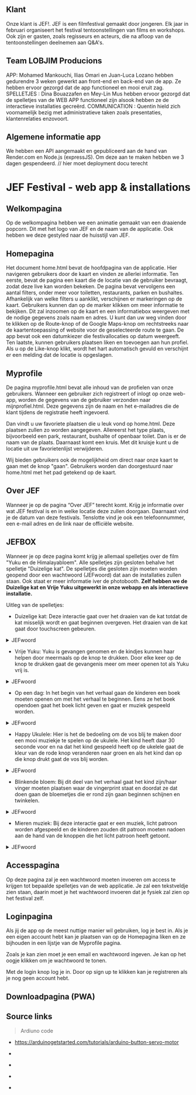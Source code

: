 ## Klant 
Onze klant is JEF!. JEF is een filmfestival gemaakt door jongeren. Elk jaar in februari organiseert het festival tentoonstellingen van films en workshops. Ook zijn er gasten, zoals regisseurs en acteurs, die na afloop van de tentoonstellingen deelnemen aan Q&A's.

## Team LOBJIM Producions
APP: Mohamed Mankouchi, Ilias Omari en Juan-Luca Lozano hebben gedurendre 3 weken gewerkt aan front-end en back-end van de app. Ze hebben ervoor gezorgd dat de app functioneel en mooi eruit zag. 
SPELLETJES : Dina Bouazzafen en Mey-Lin Mus hebben ervoor gezorgd dat de spelletjes van de WEB APP functioneel zijn alsook hebben ze de interactieve installaties gecreërd.
COMMUNICATION : Quentin hield zich voornamelijk bezig met administratieve taken zoals presentaties, klantenrelaties enzovoort.


## Algemene informatie app
We hebben een API aangemaakt en gepubliceerd aan de hand van Render.com en Node.js (expressJS). Om deze aan te maken hebben we 3 dagen gespendeerd. 
// hier moet deployment docu terecht

# JEF Festival - web app & installations

## Welkompagina
Op de welkompagina hebben we een animatie gemaakt van een draaiende popcorn. Dit met het logo van JEF en de naam van de applicatie. Ook hebben we deze gestyled naar de huisstijl van JEF. 

## Homepagina
Het document home.html bevat de hoofdpagina van de applicatie. Hier navigeren gebruikers door de kaart en vinden ze allerlei informatie. Ten eerste, bevat de pagina een kaart die de locatie van de gebruiker bevraagt, zodat deze live kan worden bekeken. De pagina bevat vervolgens een aantal filters, onder meer voor toiletten, restaurants, parken en bushaltes. Afhankelijk van welke filters u aanklikt, verschijnen er markeringen op de kaart. Gebruikers kunnen dan op de marker klikken om meer informatie te bekijken. Dit zal inzoomen op de kaart en een informatiebox weergeven met de nodige gegevens zoals naam en adres. U kunt dan uw weg vinden door te klikken op de Route-knop of de Google Maps-knop om rechtstreeks naar de kaartentoepassing of website voor de geselecteerde route te gaan. De app bevat ook een datumkiezer die festivallocaties op datum weergeeft. Ten laatste, kunnen gebruikers plaatsen liken en toevoegen aan hun profiel. Als u op de Like-knop klikt, wordt het hart automatisch gevuld en verschijnt er een melding dat de locatie is opgeslagen.

## Myprofile
De pagina myprofile.html bevat alle inhoud van de profielen van onze gebruikers. Wanneer een gebruiker zich registreert of inlogt op onze web-app, worden de gegevens van de gebruiker verzonden naar mijnprofiel.html. Deze gegevens zijn de naam en het e-mailadres die de klant tijdens de registratie heeft ingevoerd. 

Dan vindt u uw favoriete plaatsen die u leuk vond op home.html. Deze plaatsen zullen zo worden aangegeven. Allereerst het type plaats, bijvoorbeeld een park, restaurant, bushalte of openbaar toilet. Dan is er de naam van de plaats. Daarnaast komt een kruis. Met dit kruisje kunt u de locatie uit uw favorietenlijst verwijderen. 

Wij bieden gebruikers ook de mogelijkheid om direct naar onze kaart te gaan met de knop "gaan". Gebruikers worden dan doorgestuurd naar home.html met het pad getekend op de kaart. 

## Over JEF
Wanneer je op de pagina “Over JEF” terecht komt. Krijg je informatie over wat JEF festival is en in welke locatie deze zullen doorgaan. Daarnaast vind je de datum van deze festivals. Tenslotte vind je ook een telefoonnummer, een e-mail adres en de link naar de officiële website.

## JEFBOX
Wanneer je op deze pagina komt krijg je allemaal spelletjes over de film "Yuku en de Himalayabloem". Alle spelletjes zijn gesloten behalve het spelletje "Duizelige kat". De spelletjes die gesloten zijn moeten worden geopend door een wachtwoord (JEFwoord) dat aan de installaties zullen staan. Ook staat er meer informatie iver de photobooth.<strong> Zelf hebben we de Duizelige kat en Vrije Yuku uitgewerkt in onze webapp en als interactieve installatie. </strong>

Uitleg van de spelletjes: 

- Duizelige kat:  Deze interactie gaat over het draaien van de kat totdat de kat misselijk wordt en gaat
beginnen overgeven. Het draaien van de kat gaat door touchscreen gebeuren. 
<details>
           <summary>JEFwoord</summary>
           <p>GEVANGENIS</p>
</details>

- Vrije Yuku: Yuku is gevangen genomen en de kindjes kunnen haar helpen door meermaals op de
knop te drukken. Door elke keer op de knop te drukken gaat de gevangenis meer om
meer openen tot als Yuku vrij is.
<details>
           <summary>JEFwoord</summary>
           <p></p>
</details>

- Op een dag: In het begin van het verhaal gaan de kinderen een boek moeten openen om met het
verhaal te beginnen. Eens ze het boek opendoen gaat het boek licht geven en gaat er
muziek gespeeld worden. 
<details>
           <summary>JEFwoord</summary>
           <p>BOEK</p>
</details>

- Happy Ukulele: Hier is het de bedoeling om de vos blij te maken door een mooi muziekje te spelen op
de ukulele. Het kind heeft daar 30 seconde voor en na dat het kind gespeeld heeft op de
ukelele gaat de kleur van de rode knop veranderen naar groen en als het kind dan op die
knop drukt gaat de vos blij worden. 
<details>
           <summary>JEFwoord</summary>
           <p>UKULELE</p>
</details>

- Blinkende bloem: Bij dit deel van het verhaal gaat het kind zijn/haar vinger moeten plaatsen waar de
vingerprint staat en doordat ze dat doen gaan de bloemetjes die er rond zijn gaan beginnen schijnen en twinkelen. 
<details>
           <summary>JEFwoord</summary>
           <p>BLOEM</p>
</details>

- Mieren muziek: Bij deze interactie gaat er een muziek, licht patroon worden afgespeeld en de kinderen
zouden dit patroon moeten nadoen aan de hand van de knoppen die het licht patroon
heeft getoont. 
<details>
           <summary>JEFwoord</summary>
           <p>MIEREN</p>
</details>


## Accesspagina
Op deze pagina zal je een wachtwoord moeten invoeren om access te krijgen tot bepaalde spelletjes van de web applicatie. Je zal een tekstveldje zien staan, daarin moet je het wachtwoord invoeren dat je fysiek zal zien op het festival zelf.

## Loginpagina
Als jij de app op de meest nuttige manier wil gebruiken, log je best in. Als je een eigen account hebt kan je plaatsen van op de Homepagina liken en ze bijhouden in een lijstje van de Myprofile pagina.

Zoals je kan zien moet je een email en wachtwoord ingeven. Je kan op het oogje klikken om je wachtwoord te tonen. 

Met de login knop log je in. Door op sign up te klikken kan je registreren als je nog geen account hebt.
## Downloadpagina (PWA)


## Source links
> Ardiuno code
- https://arduinogetstarted.com/tutorials/arduino-button-servo-motor

>
- 

>
- 

>
- 

>
-  




